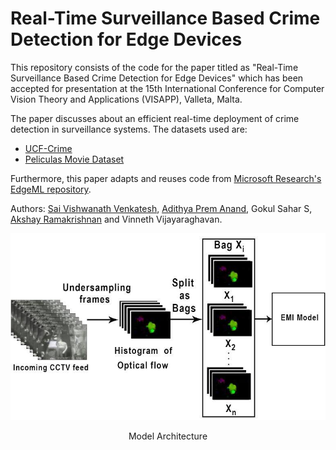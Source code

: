 # Real-Time Surveillance Based Crime Detection for Edge Devices
This repository consists of the code for the paper titled as "Real-Time Surveillance Based Crime Detection for Edge Devices" which has been accepted for presentation at the 15th International Conference for Computer Vision Theory and Applications (VISAPP), Valleta, Malta.

The paper discusses about an efficient real-time deployment of crime detection in surveillance systems. The datasets used are:
* [UCF-Crime](https://www.crcv.ucf.edu/projects/real-world/)
* [Peliculas Movie Dataset](https://journals.plos.org/plosone/article?id=10.1371/journal.pone.0120448)

Furthermore, this paper adapts and reuses code from [Microsoft Research's EdgeML repository](https://github.com/microsoft/EdgeML). 

Authors: [Sai Vishwanath Venkatesh](https://github.com/saivishy), [Adithya Prem Anand](https://github.com/adithyaprem), Gokul Sahar S, [Akshay Ramakrishnan](https://github.com/akshayrama) and Vinneth Vijayaraghavan.

![Model Architecture](images/model_arch.jpeg)
<p align="center"> Model Architecture </p>
